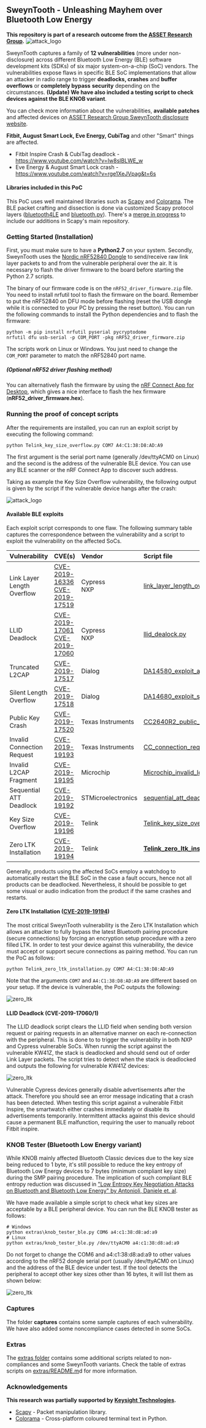 ## SweynTooth - Unleashing Mayhem over Bluetooth Low Energy
**This repository is part of a research outcome from the [ASSET Research Group](https://asset-group.github.io/disclosures/sweyntooth/).**
![attack_logo](docs/setup.png)

SweynTooth captures a family of **12 vulnerabilities** (more under non-disclosure) across different Bluetooth Low Energy (BLE) software development kits (SDKs) of six major system-on-a-chip (SoC) vendors. The vulnerabilities expose flaws in specific BLE SoC implementations that allow an attacker in radio range to trigger **deadlocks, crashes** and **buffer overflows** or **completely bypass** **security** depending on the circumstances. **(Update) We have also included a testing script to check devices against the BLE KNOB variant**.

You can check more information about the vulnerabilities, **available patches** and affected devices on [ASSET Research Group SweynTooth disclosure website](https://asset-group.github.io/disclosures/sweyntooth/).

**Fitbit, August Smart Lock, Eve Energy, CubiTag** and other "Smart" things are affected.

* Fitbit Inspire Crash & CubiTag deadlock - https://www.youtube.com/watch?v=Iw8sIBLWE_w
* Eve Energy & August Smart Lock crash - https://www.youtube.com/watch?v=rge1XeJVpag&t=6s


#### Libraries included in this PoC

This PoC uses well maintained libraries such as [Scapy](https://github.com/secdev/scapy) and [Colorama](https://github.com/tartley/colorama). The BLE packet crafting and dissection is done via customized Scapy protocol layers ([bluetooth4LE](https://github.com/Matheus-Garbelini/sweyntooth_bluetooth_low_energy_attacks/blob/master/libs/scapy/layers/bluetooth4LE.py) and [bluetooth.py](https://github.com/Matheus-Garbelini/sweyntooth_bluetooth_low_energy_attacks/blob/master/libs/scapy/layers/bluetooth.py)). There's a [merge in progress](https://github.com/secdev/scapy/pull/2215) to include our additions in Scapy's main repository. 



### Getting Started (Installation)

First, you must make sure to have a **Python2.7** on your system. Secondly, SweynTooth uses the [Nordic nRF52840 Dongle](https://www.nordicsemi.com/?sc_itemid={CDCCA013-FE4C-4655-B20C-1557AB6568C9}) to send/receive raw link layer packets to and from the vulnerable peripheral over the air. It is necessary to flash the driver firmware to the board before starting the Python 2.7 scripts.

The binary of our firmware code is on the `nRF52_driver_firmware.zip` file. You need to install nrfutil tool to flash the firmware on the board. Remember to put the nRF52840 on DFU mode before flashing (reset the USB dongle while it is connected to your PC by pressing the reset button). You can run the following commands to install the Python dependencies and to flash the firmware:

```shell
python -m pip install nrfutil pyserial pycryptodome
nrfutil dfu usb-serial -p COM_PORT -pkg nRF52_driver_firmware.zip
```

The scripts work on Linux or Windows. You just need to change the `COM_PORT` parameter to match the nRF52840 port name.

##### (Optional nRF52 driver flashing method)

You can alternatively flash the firmware by using the [nRF Connect App for Desktop](https://www.nordicsemi.com/Software-and-tools/Development-Tools/nRF-Connect-for-desktop), which gives a nice interface to flash the hex firmware (**nRF52_driver_firmware.hex**).

### Running the proof of concept scripts

After the requirements are installed, you can run an exploit script by executing the following command:

```shell
python Telink_key_size_overflow.py COM7 A4:C1:38:D8:AD:A9
```

The first argument is the serial port name (generally /dev/ttyACM0 on Linux) and the second is the address of the vulnerable BLE device. You can use any BLE scanner or the nRF Connect App to discover such address. 

Taking as example the Key Size Overflow vulnerability,  the following output is given by the script if the vulnerable device hangs after the crash:

![attack_logo](docs/demo_output.png)



#### Available BLE exploits

Each exploit script corresponds to one flaw. The following summary table captures the correspondence between the vulnerability and a script to exploit the vulnerability on the affected SoCs.

| Vulnerability              | CVE(s)                                                       | Vendor             | Script file                                                  |
| -------------------------- | ------------------------------------------------------------ | :----------------- | :----------------------------------------------------------- |
| Link Layer Length Overflow | [CVE-2019-16336](https://cve.mitre.org/cgi-bin/cvename.cgi?name=CVE-2019-16336)<br />[CVE-2019-17519](https://cve.mitre.org/cgi-bin/cvename.cgi?name=CVE-2019-17519) | Cypress<br />NXP   | [link_layer_length_overflow.py](link_layer_length_overflow.py) |
| LLID Deadlock              | [CVE-2019-17061](https://cve.mitre.org/cgi-bin/cvename.cgi?name=CVE-2019-17061)<br />[CVE-2019-17060](https://cve.mitre.org/cgi-bin/cvename.cgi?name=CVE-2019-17060) | Cypress<br />NXP   | [llid_dealock.py](llid_dealock.py)                           |
| Truncated L2CAP            | [CVE-2019-17517](https://cve.mitre.org/cgi-bin/cvename.cgi?name=CVE-2019-17517) | Dialog             | [DA14580_exploit_att_crash.py](DA14580_exploit_att_crash.py) |
| Silent Length Overflow     | [CVE-2019-17518](https://cve.mitre.org/cgi-bin/cvename.cgi?name=CVE-2019-17518) | Dialog             | [DA14680_exploit_silent_overflow.py](DA14680_exploit_silent_overflow.py) |
| Public Key Crash           | [CVE-2019-17520](https://cve.mitre.org/cgi-bin/cvename.cgi?name=CVE-2019-17520) | Texas Instruments  | [CC2640R2_public_key_crash.py](CC2640R2_public_key_crash.py) |
| Invalid Connection Request | [CVE-2019-19193](https://cve.mitre.org/cgi-bin/cvename.cgi?name=CVE-2019-19193) | Texas Instruments  | [CC_connection_req_crash.py](CC_connection_req_crash.py)     |
| Invalid L2CAP Fragment     | [CVE-2019-19195](https://cve.mitre.org/cgi-bin/cvename.cgi?name=CVE-2019-19195) | Microchip          | [Microchip_invalid_lcap_fragment.py](Microchip_invalid_lcap_fragment.py) |
| Sequential ATT Deadlock    | [CVE-2019-19192](https://cve.mitre.org/cgi-bin/cvename.cgi?name=CVE-2019-19192) | STMicroelectronics | [sequential_att_deadlock.py](sequential_att_deadlock.py)     |
| Key Size Overflow          | [CVE-2019-19196](https://cve.mitre.org/cgi-bin/cvename.cgi?name=CVE-2019-19196) | Telink             | [Telink_key_size_overflow.py](Telink_key_size_overflow.py)   |
| Zero LTK Installation      | [CVE-2019-19194](https://cve.mitre.org/cgi-bin/cvename.cgi?name=CVE-2019-19194) | Telink             | [**Telink_zero_ltk_installation.py**](Telink_zero_ltk_installation.py) |

Generally, products using the affected SoCs employ a watchdog to automatically restart the BLE SoC in the case a fault occurs, hence not all products can be deadlocked. Nevertheless, it should be possible to get some visual or audio indication from the product if the same crashes and restarts.



#### Zero LTK Installation ([CVE-2019-19194](https://cve.mitre.org/cgi-bin/cvename.cgi?name=CVE-2019-19194))

The most critical SweynTooth vulnerability is the Zero LTK Installation which allows an attacker to fully bypass the latest Bluetooth pairing procedure (secure connections) by forcing an encryption setup procedure with a zero filled LTK. In order to test your device against this vulnerability, the device must accept or support secure connections as pairing method. You can run the PoC as follows:

```shell
python Telink_zero_ltk_installation.py COM7 A4:C1:38:D8:AD:A9
```

Note that the arguments ` COM7 ` and `A4:C1:38:D8:AD:A9` are different based on your setup. If the device is vulnerable, the PoC outputs the following:

![zero_ltk](docs/zero_ltk.png)



#### LLID Deadlock (CVE-2019-17060/1)

The LLID deadlock script clears the LLID field when sending both version request or pairing requests in an alternative manner on each re-connection with the peripheral. This is done to to trigger the vulnerability in both NXP and Cypress vulnerable SoCs. When runnig the script against the vulnerable KW41Z, the stack is deadlocked and should send out of order Link Layer packets. The script tries to detect when the stack is deadlocked and outputs the following for vulnerable KW41Z devices:

![zero_ltk](docs/llid_deadlock_output1.png)

Vulnerable Cypress devices generally disable advertisements after the attack. Therefore you should see an error message indicating that a crash has been detected. When testing this script against a vulnerable Fitbit Inspire, the smartwatch either crashes immediately or disable its advertisements temporarily. Intermittent attacks against this device should cause a permanent BLE malfunction, requiring the user to manually reboot Fitbit inspire.

### KNOB Tester (Bluetooth Low Energy variant)

While KNOB mainly affected Bluetooth Classic devices due to the key size being reduced to 1 byte, it's still possible to reduce the key entropy of Bluetooth Low Energy devices to 7 bytes (minimum compliant key size) during the SMP pairing procedure. The implication of such compliant BLE entropy reduction was discussed in  ["Low Entropy Key Negotiation Attacks on Bluetooth and Bluetooth Low Energy" by Antonioli, Daniele et. al](https://www.semanticscholar.org/paper/Low-Entropy-Key-Negotiation-Attacks-on-Bluetooth-Antonioli-Tippenhauer/5a4581fefbd7fabd2812efe5534e6866f19d7aa5).

We have made available a simple script to check what key sizes are acceptable by a BLE peripheral device. You can run the BLE KNOB tester as follows:

```shell
# Windows
python extras\knob_tester_ble.py COM6 a4:c1:38:d8:ad:a9
# Linux
python extras/knob_tester_ble.py /dev/ttyACM0 a4:c1:38:d8:ad:a9
```

Do not forget to change the COM6 and a4:c1:38:d8:ad:a9 to other values according to the nRF52 dongle serial port (usually /dev/ttyACM0 on Linux) and the address of the BLE device under test. If the tool detects the peripheral to accept other key sizes other than 16 bytes, it will list them as shown below:

![zero_ltk](docs/ble_knob_tester.png)



### Captures

The folder **captures** contains some sample captures of each vulnerability. We have also added some noncompliance cases detected in some SoCs.



### Extras

The [extras folder](extras/) contains some additional scripts related to non-compliances and some SweynTooth variants. Check the table of extras scripts on [extras/README.m](extras/README.m)d for more information.




### Acknowledgements
**This research was partially supported by [Keysight Technologies](https://www.keysight.com/sg/en/home.html).**
* [Scapy](https://github.com/secdev/scapy) - Packet manipulation library.
* [Colorama](https://github.com/tartley/colorama) - Cross-platform coloured terminal text in Python.
